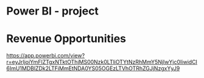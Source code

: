 # Power BI - project
# Revenue Opportunities

https://app.powerbi.com/view?r=eyJrIjoiYmFlZTgxNTktOThjMS00Nzk0LTliOTYtNzRhMmY5NjIwYjc0IiwidCI6ImU1MDBlZDk2LTFiMmEtNDA0YS05OGEzLTVhOTRhZGJjNzgxYyJ9
